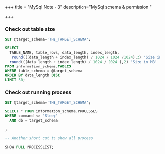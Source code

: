 +++
title = "MySql Note - 3"
description="MySql schema & permission "

+++



### Check out table size

```sql
SET @target_schema='THE_TARGET_SCHEMA';

SELECT 
  TABLE_NAME, table_rows, data_length, index_length,  
   round(((data_length + index_length) / 1024 / 1024 /1024),2) 'Size in GB',
  round(((data_length + index_length) / 1024 / 1024 ),2) 'Size in MB' 
FROM information_schema.TABLES
WHERE table_schema = @target_schema
ORDER BY data_length DESC
LIMIT 50;

```


### Check out running process 


```sql
SET @target_schema='THE_TARGET_SCHEMA';

SELECT * FROM information_schema.PROCESSES
WHERE command <> 'Sleep'
  AND db = target_schema 

;

-- Another short cut to show all process

SHOW FULL PROCESSLIST;

```


